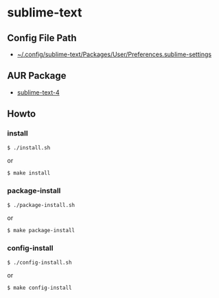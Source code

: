 
# sublime-text


## Config File Path

* [~/.config/sublime-text/Packages/User/Preferences.sublime-settings](config/sublime-text/Packages/User/Preferences.sublime-settings)


## AUR Package

* [sublime-text-4](https://aur.archlinux.org/packages/sublime-text-4)


## Howto


### install

``` sh
$ ./install.sh
```

or

``` sh
$ make install
```


### package-install

``` sh
$ ./package-install.sh
```

or

``` sh
$ make package-install
```


### config-install

``` sh
$ ./config-install.sh
```

or

``` sh
$ make config-install
```
